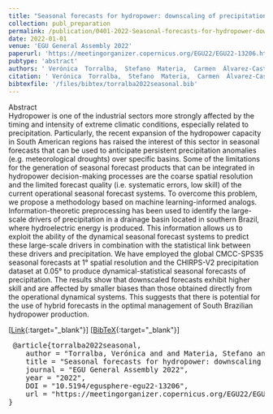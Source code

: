 ```yaml
---
title: "Seasonal forecasts for hydropower: downscaling of precipitation in South American basins"
collection: publ_preparation
permalink: /publication/0401-2022-Seasonal-forecasts-for-hydropower-downscaling-of-precipitation-in-South-American-basins
date: 2022-01-01
venue: 'EGU General Assembly 2022'
paperurl: 'https://meetingorganizer.copernicus.org/EGU22/EGU22-13206.html'
pubtype: 'abstract'
authors: ' Verónica  Torralba,  Stefano  Materia,  Carmen  Álvarez-Castro,  Paolo  Bonetti,  Alberto Maria Metelli,  Marcello  Restelli, and  Silvio  Gualdi'
citation: ' Verónica  Torralba,  Stefano  Materia,  Carmen  Álvarez-Castro,  Paolo  Bonetti,  Alberto Maria Metelli,  Marcello  Restelli, and  Silvio  Gualdi&quot;Seasonal forecasts for hydropower: downscaling of precipitation in South American basins.&quot; EGU General Assembly 2022, 2022'
bibtexfile: '/files/bibtex/torralba2022seasonal.bib'
---
```

Abstract
 <br> Hydropower is one of the industrial sectors more strongly affected by the timing and intensity of extreme climatic conditions, especially related to precipitation. Particularly, the recent expansion of the hydropower capacity in South American regions has raised the interest of this sector in seasonal forecasts that can be used to anticipate persistent precipitation anomalies (e.g. meteorological droughts) over specific basins. Some of the limitations for the generation of seasonal forecast products that can be integrated in hydropower decision-making processes are the coarse spatial resolution and the limited forecast quality (i.e. systematic errors, low skill) of the current operational seasonal forecast systems. To overcome this problem, we propose a methodology based on machine learning-informed analogs. Information-theoretic preprocessing has been used to identify the large-scale drivers of precipitation in a drainage basin located in southern Brazil, where hydroelectric energy is produced. This information allows us to exploit the ability of the dynamical seasonal forecast systems to predict these large-scale drivers in combination with the statistical link between these drivers and precipitation. We have employed the global CMCC-SPS35 seasonal forecasts at 1° spatial resolution and the CHIRPS-V2 precipitation dataset at 0.05° to produce dynamical-statistical seasonal forecasts of precipitation. The results show that downscaled forecasts exhibit higher skill and are affected by smaller biases than those obtained directly from the operational dynamical systems. This suggests that there is potential for the use of hybrid forecasts in the optimal management of South Brazilian hydropower production. <br> 

 [[Link](https://meetingorganizer.copernicus.org/EGU22/EGU22-13206.html){:target="_blank"}] [[BibTeX](/files/bibtex/torralba2022seasonal.bib){:target="_blank"}] 
<pre> @article{torralba2022seasonal,
    author = "Torralba, Verónica and and Materia, Stefano and Álvarez-Castro, Carmen and Bonetti, Paolo and Metelli, Alberto Maria and Restelli, Marcello and Gualdi, Silvio",
    title = "Seasonal forecasts for hydropower: downscaling of precipitation in South American basins",
    journal = "EGU General Assembly 2022",
    year = "2022",
    DOI = "10.5194/egusphere-egu22-13206",
    url = "https://meetingorganizer.copernicus.org/EGU22/EGU22-13206.html"
} </pre>
